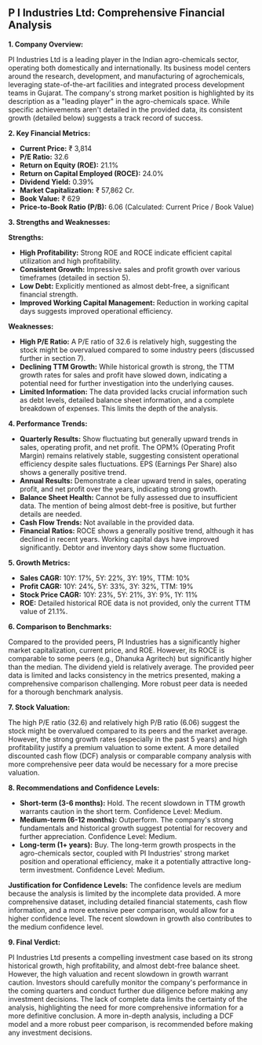 ## P I Industries Ltd: Comprehensive Financial Analysis

**1. Company Overview:**

PI Industries Ltd is a leading player in the Indian agro-chemicals sector, operating both domestically and internationally.  Its business model centers around the research, development, and manufacturing of agrochemicals, leveraging state-of-the-art facilities and integrated process development teams in Gujarat.  The company's strong market position is highlighted by its description as a "leading player" in the agro-chemicals space.  While specific achievements aren't detailed in the provided data, its consistent growth (detailed below) suggests a track record of success.

**2. Key Financial Metrics:**

* **Current Price:** ₹ 3,814
* **P/E Ratio:** 32.6
* **Return on Equity (ROE):** 21.1%
* **Return on Capital Employed (ROCE):** 24.0%
* **Dividend Yield:** 0.39%
* **Market Capitalization:** ₹ 57,862 Cr.
* **Book Value:** ₹ 629
* **Price-to-Book Ratio (P/B):** 6.06 (Calculated: Current Price / Book Value)


**3. Strengths and Weaknesses:**

**Strengths:**

* **High Profitability:**  Strong ROE and ROCE indicate efficient capital utilization and high profitability.
* **Consistent Growth:**  Impressive sales and profit growth over various timeframes (detailed in section 5).
* **Low Debt:** Explicitly mentioned as almost debt-free, a significant financial strength.
* **Improved Working Capital Management:** Reduction in working capital days suggests improved operational efficiency.


**Weaknesses:**

* **High P/E Ratio:** A P/E ratio of 32.6 is relatively high, suggesting the stock might be overvalued compared to some industry peers (discussed further in section 7).
* **Declining TTM Growth:** While historical growth is strong, the TTM growth rates for sales and profit have slowed down, indicating a potential need for further investigation into the underlying causes.
* **Limited Information:** The data provided lacks crucial information such as debt levels, detailed balance sheet information, and a complete breakdown of expenses.  This limits the depth of the analysis.


**4. Performance Trends:**

* **Quarterly Results:** Show fluctuating but generally upward trends in sales, operating profit, and net profit.  The OPM% (Operating Profit Margin) remains relatively stable, suggesting consistent operational efficiency despite sales fluctuations.  EPS (Earnings Per Share) also shows a generally positive trend.
* **Annual Results:**  Demonstrate a clear upward trend in sales, operating profit, and net profit over the years, indicating strong growth.
* **Balance Sheet Health:**  Cannot be fully assessed due to insufficient data.  The mention of being almost debt-free is positive, but further details are needed.
* **Cash Flow Trends:**  Not available in the provided data.
* **Financial Ratios:** ROCE shows a generally positive trend, although it has declined in recent years.  Working capital days have improved significantly.  Debtor and inventory days show some fluctuation.


**5. Growth Metrics:**

* **Sales CAGR:** 10Y: 17%, 5Y: 22%, 3Y: 19%, TTM: 10%
* **Profit CAGR:** 10Y: 24%, 5Y: 33%, 3Y: 32%, TTM: 19%
* **Stock Price CAGR:** 10Y: 23%, 5Y: 21%, 3Y: 9%, 1Y: 11%
* **ROE:**  Detailed historical ROE data is not provided, only the current TTM value of 21.1%.


**6. Comparison to Benchmarks:**

Compared to the provided peers, PI Industries has a significantly higher market capitalization, current price, and ROE.  However, its ROCE is comparable to some peers (e.g., Dhanuka Agritech) but significantly higher than the median.  The dividend yield is relatively average.  The provided peer data is limited and lacks consistency in the metrics presented, making a comprehensive comparison challenging.  More robust peer data is needed for a thorough benchmark analysis.


**7. Stock Valuation:**

The high P/E ratio (32.6) and relatively high P/B ratio (6.06) suggest the stock might be overvalued compared to its peers and the market average. However, the strong growth rates (especially in the past 5 years) and high profitability justify a premium valuation to some extent.  A more detailed discounted cash flow (DCF) analysis or comparable company analysis with more comprehensive peer data would be necessary for a more precise valuation.


**8. Recommendations and Confidence Levels:**

* **Short-term (3-6 months):** Hold.  The recent slowdown in TTM growth warrants caution in the short term.  Confidence Level: Medium.
* **Medium-term (6-12 months):**  Outperform.  The company's strong fundamentals and historical growth suggest potential for recovery and further appreciation.  Confidence Level: Medium.
* **Long-term (1+ years):**  Buy.  The long-term growth prospects in the agro-chemicals sector, coupled with PI Industries' strong market position and operational efficiency, make it a potentially attractive long-term investment.  Confidence Level: Medium.


**Justification for Confidence Levels:** The confidence levels are medium because the analysis is limited by the incomplete data provided.  A more comprehensive dataset, including detailed financial statements, cash flow information, and a more extensive peer comparison, would allow for a higher confidence level.  The recent slowdown in growth also contributes to the medium confidence level.


**9. Final Verdict:**

PI Industries Ltd presents a compelling investment case based on its strong historical growth, high profitability, and almost debt-free balance sheet. However, the high valuation and recent slowdown in growth warrant caution.  Investors should carefully monitor the company's performance in the coming quarters and conduct further due diligence before making any investment decisions.  The lack of complete data limits the certainty of the analysis, highlighting the need for more comprehensive information for a more definitive conclusion.  A more in-depth analysis, including a DCF model and a more robust peer comparison, is recommended before making any investment decisions.

